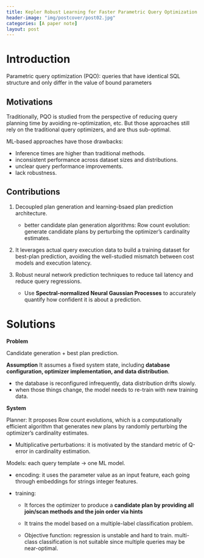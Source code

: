 ```yaml
---
title: Kepler Robust Learning for Faster Parametric Query Optimization
header-image: "img/postcover/post02.jpg"
categories: [A paper note]
layout: post
---
```


# Introduction

Parametric query optimization (PQO): queries that have identical SQL structure and only differ in the value of bound parameters

## Motivations

Traditionally, PQO is studied from the perspective of reducing query planning time by avoiding re-optimization, etc. But those approaches still rely on the traditional query optimizers, and are thus sub-optimal.

ML-based approaches have those drawbacks:

- Inference times are higher than traditional methods.
- inconsistent performance across dataset sizes and distributions.
- unclear query performance improvements.
- lack robustness.

## Contributions

1. Decoupled plan generation and learning-bsaed plan prediction architecture.
   - better candidate plan generation algorithms: Row count evolution: generate candidate plans by perturbing the optimizer’s cardinality estimates.

2. It leverages actual query execution data to build a training dataset for best-plan prediction, avoiding the well-studied mismatch between cost models and execution latency.
3. Robust neural network prediction techniques to reduce tail latency and reduce query regressions.
   - Use **Spectral-normalized Neural Gaussian Processes** to accurately quantify how confident it is about a prediction.

# Solutions

**Problem**

Candidate generation + best plan prediction.

**Assumption**
It assumes a fixed system state, including **database configuration, optimizer implementation, and data distribution**.

- the database is reconfigured infrequently, data distribution drifts slowly.
- when those things change, the model needs to re-train with new training data.

**System**

Planner: It proposes Row count evolutions, which is a computationally efficient algorithm that generates new plans by randomly perturbing the optimizer’s cardinality estimates.

- Multiplicative perturbations: it is motivated by the standard metric of Q-error in cardinality estimation.

Models: each query template -> one ML model.

- encoding: it uses the parameter value as an input feature, each going through embeddings for strings integer features.

- training: 
  - It forces the optimizer to produce a **candidate plan by providing all join/scan methods and the join order via hints**
  
  - It trains the model based on a multiple-label classification problem.
  
  - Objective function: regression is unstable and hard to train. multi-class classification is not suitable since multiple queries may be near-optimal. 
  
    



